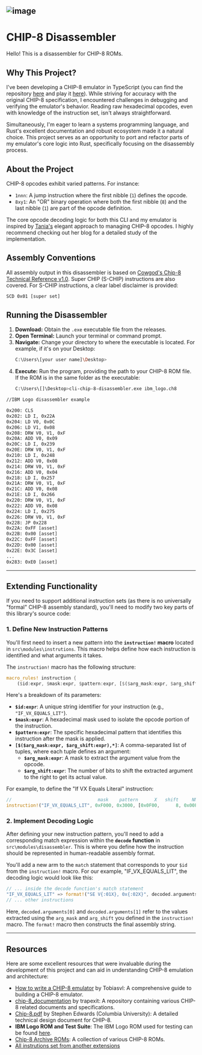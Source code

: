 ![image](https://github.com/user-attachments/assets/5f6b23c8-9ec2-4fbd-8611-1093cf12e58f)
-----
# CHIP-8 Disassembler

Hello\! This is a disassembler for CHIP-8 ROMs.

## Why This Project?

I've been developing a CHIP-8 emulator in TypeScript (you can find the repository [here](https://github.com/vini-basilio/chip8-vite) and play it [here](https://chip8-vite.vercel.app/)). While striving for accuracy with the original CHIP-8 specification, I encountered challenges in debugging and verifying the emulator's behavior. Reading raw hexadecimal opcodes, even with knowledge of the instruction set, isn't always straightforward.

Simultaneously, I'm eager to learn a systems programming language, and Rust's excellent documentation and robust ecosystem made it a natural choice. This project serves as an opportunity to port and refactor parts of my emulator's core logic into Rust, specifically focusing on the disassembly process.

## About the Project

CHIP-8 opcodes exhibit varied patterns. For instance:

  * `1nnn`: A jump instruction where the first nibble (`1`) defines the opcode.
  * `8xy1`: An "OR" binary operation where both the first nibble (`8`) and the last nibble (`1`) are part of the opcode definition.

The core opcode decoding logic for both this CLI and my emulator is inspired by [Tania's](https://www.taniarascia.com/writing-an-emulator-in-javascript-chip8/) elegant approach to managing CHIP-8 opcodes. I highly recommend checking out her blog for a detailed study of the implementation.

## Assembly Conventions

All assembly output in this disassembler is based on [Cowgod's Chip-8 Technical Reference v1.0](http://devernay.free.fr/hacks/chip8/C8TECH10.HTM). Super CHIP (S-CHIP) instructions are also covered. For S-CHIP instructions, a clear label disclaimer is provided:

```txt
SCD 0x01 [super set]
```

## Running the Disassembler

1.  **Download:** Obtain the `.exe` executable file from the releases.
2.  **Open Terminal:** Launch your terminal or command prompt.
3.  **Navigate:** Change your directory to where the executable is located. For example, if it's on your Desktop:
    ```bash
    C:\Users\[your user name]\Desktop>
    ```
4.  **Execute:** Run the program, providing the path to your CHIP-8 ROM file. If the ROM is in the same folder as the executable:
    ```bash
    C:\Users\[]\Desktop>cli-chip-8-disassembler.exe ibm_logo.ch8
    ```
```txt
//IBM Logo disassembler example

0x200: CLS
0x202: LD I, 0x22A
0x204: LD V0, 0x0C
0x206: LD V1, 0x08
0x208: DRW V0, V1, 0xF
0x20A: ADD V0, 0x09
0x20C: LD I, 0x239
0x20E: DRW V0, V1, 0xF
0x210: LD I, 0x248
0x212: ADD V0, 0x08
0x214: DRW V0, V1, 0xF
0x216: ADD V0, 0x04
0x218: LD I, 0x257
0x21A: DRW V0, V1, 0xF
0x21C: ADD V0, 0x08
0x21E: LD I, 0x266
0x220: DRW V0, V1, 0xF
0x222: ADD V0, 0x08
0x224: LD I, 0x275
0x226: DRW V0, V1, 0xF
0x228: JP 0x228
0x22A: 0xFF [asset]
0x22B: 0x00 [asset]
0x22C: 0xFF [asset]
0x22D: 0x00 [asset]
0x22E: 0x3C [asset]
...
0x283: 0xE0 [asset]
```
---

## Extending Functionality

If you need to support additional instruction sets (as there is no universally "formal" CHIP-8 assembly standard), you'll need to modify two key parts of this library's source code:

### 1. Define New Instruction Patterns

You'll first need to insert a new pattern into the **`instruction!` macro** located in `src\modules\instrutions`. This macro helps define how each instruction is identified and what arguments it takes.

The `instruction!` macro has the following structure:

```rust
macro_rules! instruction {
    ($id:expr, $mask:expr, $pattern:expr, [$($arg_mask:expr, $arg_shift:expr),*]){
```

Here's a breakdown of its parameters:

* **`$id:expr`**: A unique string identifier for your instruction (e.g., `"IF_VX_EQUALS_LIT"`).
* **`$mask:expr`**: A hexadecimal mask used to isolate the opcode portion of the instruction.
* **`$pattern:expr`**: The specific hexadecimal pattern that identifies this instruction after the mask is applied.
* **`[$($arg_mask:expr, $arg_shift:expr),*]`**: A comma-separated list of tuples, where each tuple defines an argument:
    * **`$arg_mask:expr`**: A mask to extract the argument value from the opcode.
    * **`$arg_shift:expr`**: The number of bits to shift the extracted argument to the right to get its actual value.

For example, to define the "If VX Equals Literal" instruction:

```rust
//                                mask    pattern      X   shift     NN    shift
instruction!("IF_VX_EQUALS_LIT", 0xF000, 0x3000, [0x0F00,      8, 0x00FF,      0]),
```

### 2. Implement Decoding Logic

After defining your new instruction pattern, you'll need to add a corresponding match expression within the **`decode` function** in `src\modules\disassembler`. This is where you define how the instruction should be represented in human-readable assembly format.

You'll add a new arm to the `match` statement that corresponds to your `$id` from the `instruction!` macro. For our example, "IF\_VX\_EQUALS\_LIT", the decoding logic would look like this:

```rust
// ... inside the decode function's match statement
"IF_VX_EQUALS_LIT" => format!("SE V{:01X}, 0x{:02X}", decoded.arguments[0], decoded.arguments[1]),
// ... other instructions
```

Here, `decoded.arguments[0]` and `decoded.arguments[1]` refer to the values extracted using the `arg_mask` and `arg_shift` you defined in the `instruction!` macro. The `format!` macro then constructs the final assembly string.

---

## Resources

Here are some excellent resources that were invaluable during the development of this project and can aid in understanding CHIP-8 emulation and architecture:

* [How to write a CHIP-8 emulator](https://tobiasvl.github.io/blog/write-a-chip-8-emulator/) by Tobiasvl: A comprehensive guide to building a CHIP-8 emulator.
* [chip-8\_documentation](https://github.com/trapexit/chip-8_documentation) by trapexit: A repository containing various CHIP-8 related documents and specifications.
* [Chip-8.pdf](https://www.cs.columbia.edu/~sedwards/classes/2016/4840-spring/designs/Chip8.pdf) by Stephen Edwards (Columbia University): A detailed technical design document for CHIP-8.
* **IBM Logo ROM and Test Suite**: The IBM Logo ROM used for testing can be found [here](https://github.com/Timendus/chip8-test-suite/blob/main/bin/2-ibm-logo.ch8).
* [Chip-8 Archive ROMs](https://github.com/JohnEarnest/chip8Archive/tree/master/roms): A collection of various CHIP-8 ROMs.
* [All instrutions set from another extensions](https://chip8.gulrak.net/)

